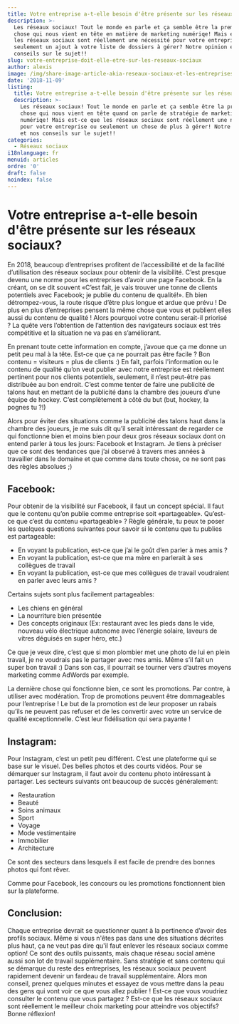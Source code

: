 ```yaml
---
title: Votre entreprise a-t-elle besoin d'être présente sur les réseaux sociaux?
description: >-
  Les réseaux sociaux! Tout le monde en parle et ça semble être la première
  chose qui nous vient en tête en matière de marketing numériqe! Mais est-ce que
  les réseaux sociaux sont réellement une nécessité pour votre entreprise ou
  seulement un ajout à votre liste de dossiers à gérer? Notre opinion et nos
  conseils sur le sujet!!
slug: votre-entreprise-doit-elle-etre-sur-les-reseaux-sociaux
author: alexis
image: /img/share-image-article-akia-reseaux-sociaux-et-les-entreprises.jpg
date: '2018-11-09'
listing:
  title: Votre entreprise a-t-elle besoin d'être présente sur les réseaux sociaux?
  description: >-
    Les réseaux sociaux! Tout le monde en parle et ça semble être la première
    chose qui nous vient en tête quand on parle de stratégie de marketing
    numériqe! Mais est-ce que les réseaux sociaux sont réellement une nécessité
    pour votre entreprise ou seulement un chose de plus à gérer! Notre opinion
    et nos conseils sur le sujet!!
categories:
  - Réseaux sociaux
i18nlanguage: fr
menuid: articles
ordre: '0'
draft: false
noindex: false
---
```

# Votre entreprise a-t-elle besoin d'être présente sur les réseaux sociaux?

En 2018, beaucoup d’entreprises profitent de l’accessibilité et de la facilité d’utilisation des réseaux sociaux pour obtenir de la visibilité. C’est presque devenu une norme pour les entreprises d’avoir une page Facebook. En la créant, on se dit souvent «C’est fait, je vais trouver une tonne de clients potentiels avec Facebook; je publie du contenu de qualité!». Eh bien détrompez-vous, la route risque d’être plus longue et ardue que prévu ! De plus en plus d’entreprises pensent la même chose que vous et publient elles aussi du contenu de qualité ! Alors pourquoi votre contenu serait-il priorisé ? La quête vers l’obtention de l’attention des navigateurs sociaux est très compétitive et la situation ne va pas en s’améliorant.

En prenant toute cette information en compte, j’avoue que ça me donne un petit peu mal à la tête. Est-ce que ça ne pourrait pas être facile ? Bon contenu = visiteurs = plus de clients :) En fait, parfois l'information ou le contenu de qualité qu’on veut publier avec notre entreprise est réellement pertinent pour nos clients potentiels, seulement, il n’est peut-être pas distribuée au bon endroit. C’est comme tenter de faire une publicité de talons haut en mettant de la publicité dans la chambre des joueurs d’une équipe de hockey. C’est complètement à côté du but (but, hockey, la pognes tu ?!) 

Alors pour éviter des situations comme la publicité des talons haut dans la chambre des joueurs, je me suis dit qu’il serait intéressant de regarder ce qui fonctionne bien et moins bien pour deux gros réseaux sociaux dont on entend parler à tous les jours: Facebook et Instagram. Je tiens à préciser que ce sont des tendances que j’ai observé à travers mes années à travailler dans le domaine et que comme dans toute chose, ce ne sont pas des règles absolues ;) 

## Facebook:

Pour obtenir de la visibilité sur Facebook, il faut un concept spécial. Il faut que le contenu qu’on publie comme entreprise soit «partageable». Qu’est-ce que c’est du contenu «partageable» ? Règle générale, tu peux te poser les quelques questions suivantes pour savoir si le contenu que tu publies est partageable:

* En voyant la publication, est-ce que j’ai le goût d’en parler à mes amis ? 
* En voyant la publication, est-ce que ma mère en parlerait à ses collègues de travail
* En voyant la publication, est-ce que mes collègues de travail voudraient en parler avec leurs amis ? 

Certains sujets sont plus facilement partageables:

* Les chiens en général
* La nourriture bien présentée
* Des concepts originaux  (Ex: restaurant avec les pieds dans le vide, nouveau vélo électrique autonome avec l’énergie solaire, laveurs de vitres déguisés en super héro, etc.)

Ce que je veux dire, c’est que si mon plombier met une photo de lui en plein travail, je ne voudrais pas le partager avec mes amis. Même s’il fait un super bon travail :) Dans son cas, il pourrait se tourner vers d’autres moyens marketing comme AdWords par exemple. 

La dernière chose qui fonctionne bien, ce sont les promotions. Par contre, à utiliser avec modération. Trop de promotions peuvent être dommageables pour l’entreprise ! Le but de la promotion est de leur proposer un rabais qu’ils ne peuvent pas refuser et de les convertir avec votre un service de qualité exceptionnelle. C’est leur fidélisation qui sera payante ! 

## Instagram:

Pour Instagram, c’est un petit peu différent. C’est une plateforme qui se base sur le visuel. Des belles photos et des courts vidéos. Pour se démarquer sur Instagram, il faut avoir du contenu photo intéressant à partager. Les secteurs suivants ont beaucoup de succès généralement: 

* Restauration
* Beauté
* Soins animaux
* Sport
* Voyage
* Mode vestimentaire
* Immobilier
* Architecture

Ce sont des secteurs dans lesquels il est facile de prendre des bonnes photos qui font rêver. 

Comme pour Facebook, les concours ou les promotions fonctionnent bien sur la plateforme. 

## Conclusion:

Chaque entreprise devrait se questionner quant à la pertinence d’avoir des profils sociaux. Même si vous n'êtes pas dans une des situations décrites plus haut, ça ne veut pas dire qu'il faut enlever les réseaux sociaux comme option!  Ce sont des outils puissants, mais chaque réseau social amène aussi son lot de travail supplémentaire. Sans stratégie et sans contenu qui se démarque du reste des entreprises, les réseaux sociaux peuvent rapidement devenir un fardeau de travail supplémentaire. Alors mon conseil, prenez quelques minutes et essayez de vous mettre dans la peau des gens qui vont voir ce que vous allez publier ! Est-ce que vous voudriez consulter le contenu que vous partagez ? Est-ce que les réseaux sociaux sont réellement le meilleur choix marketing pour atteindre vos objectifs? Bonne réflexion!
